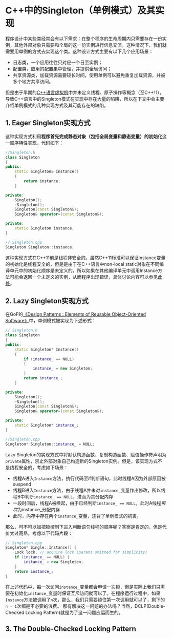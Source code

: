 # C++中的Singleton（单例模式）及其实现

 程序设计中某些类经常会有以下需求：在整个程序的生命周期内只需要存在一份实例，其他外部对象只需要和全局的这一份实例进行信息交流。这种情况下，我们就需要用单例的方式去实现这个类。这种设计方式主要有以下几个应用场景：

   + 日志类，一个应用往往只对应一个日至实例；
   + 配置类，应用的配置集中管理，并提供全局访问；
   + 共享资源类，加载资源需要较长时间，使用单例可以避免重复加载资源，并被多个地方共享访问。

但是由于早期的[C++语言虚拟机](https://mortoray.com/2012/06/18/abstract-machines-interpreters-and-compilers/ "Abstract Machines")中并未定义线程、原子操作等概念（至C++11），导致C++语言中的Singleton模式在实现中存在大量的陷阱，所以在下文中会主要介绍单例模式的几种实现方式及其可能存在的缺陷。

## 1. Eager Singleton实现方式
这种实现方式利用**程序首先完成静态对象（包括全局变量和静态变量）的初始化**这一顺序特性实现，代码如下：
```cpp
//Singleton.h
class Singleton
{
public:
    static Singleton& Instance()
    {
        return instance;
    }

private:
    Singleton();
    ~Singleton();
    Singleton(const Singleton&);
    Singleton& operator=(const Singleton&);

private:
    static Singleton instance;
}

// Singleton.cpp
Singleton Singleton::instance;
```
这种实现方式在C++11前是线程非安全的。虽然C++11标准可以保证instance变量的初始化是线程安全的，但是是由于在C++语言中non-local static对象在不同编译单元中的初始化顺序是未定义的，所以如果在其他编译单元中调用Instance方法可能会返回一个未定义的实例，从而程序出现错误，具体讨论内容可以参见[此处](https://isocpp.org/wiki/faq/ctors#static-init-order "static initialization order")。

## 2. Lazy Singleton实现方式
在GoF的[《Design Patterns : Elements of Reusable Object-Oriented Software》](http://www.uml.org.cn/c++/pdf/DesignPatterns.pdf "Design Patterns")中，单例模式被实现为下述形式：
```cpp
// Singleton.h
class Singleton
{
public:
    static Singleton* Instance()
    {
        if (instance_ == NULL)
        {
            instance_ = new Singleton;
        }
        return instance_;
    }

private:
    Singleton();
    ~Singleton();
    Singleton(const Singleton&);
    Singleton& operator=(const Singleton&);

private:
    static Singleton* instance_;
}

//Singleton.cpp
Singleton* Singleton::instance_ = NULL;
```
Lazy Singleton的实现方式中将默认构造函数、复制构造函数、赋值操作符声明为`private`属性，禁止外部对象自己构造新的Singleton实例。但是，该实现方式不是线程安全的，考虑如下场景：

  * 线程A进入`Instance`方法，执行代码至if判断语句，此时线程A因为外部原因被suspend
  * 线程B进入`Instance`方法，由于线程A并未对`instance_`变量作出修改，所以线程B中判断`instance_ == NULL`，进而为其分配内存
  * 一段时间后，线程A被唤起，由于已经判断`instance_ == NULL`，此时A线程*再次*为instance_分配内存
  * 此时，内存中存在两个`instance_`变量，违背了单例模式的初衷。

那么，可不可以加把锁控制下进入判断语句线程的顺序呢？答案是肯定的，但是代价太过高昂，考虑以下代码片段：
```cpp
// Singleton.cpp
Singleton* Single::Instance() {
    Lock lock; // acquire lock (params omitted for simplicity)
    if (instance_ == NULL) {
        instance_ = new Singleton;
    }
    return instance_;
}
```
在上述代码中，每一次访问`instance_`变量都会申请一次锁，但是实际上我们只需要在初始化`instance_`变量时保证互斥访问就可以了。在程序运行过程中，如果`Instance`方法被调用了`n`次，那么，我们只需要锁住第一次调用就可以了，剩下的`n - 1`次都是不必要的浪费。
那有解决这一问题的办法吗？当然，DCLP(Double-Checked Locking Pattern)就是为了这一问题应运而生的。

## 3. The Double-Checked Locking Pattern
